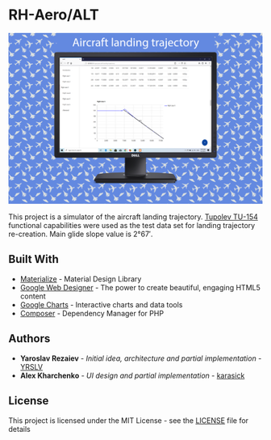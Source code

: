 # RH-Aero/ALT


![Aircraft trajectory](https://github.com/RH-Aero/aircraft-landing-trajectory/blob/master/img/monitor_mockup.png)

This project is a simulator of the aircraft landing trajectory. [Tupolev TU-154](https://en.wikipedia.org/wiki/Tupolev_Tu-154) functional capabilities were used as the test data set for landing trajectory re-creation. Main glide slope value is 2°67′.

## Built With

* [Materialize](https://materializecss.com/about.html) - Material Design Library
* [Google Web Designer](https://www.google.com/webdesigner/) - The power to create beautiful, engaging HTML5 content
* [Google Charts](https://developers.google.com/chart/) - Interactive charts and data tools
* [Composer](https://getcomposer.org/) - Dependency Manager for PHP

## Authors

* **Yaroslav Rezaiev** - *Initial idea, architecture and partial implementation* - [YRSLV](https://github.com/YRSLV)
* **Alex Kharchenko** - *UI design and partial implementation* - [karasick](https://github.com/karasick)

## License

This project is licensed under the MIT License - see the [LICENSE](LICENSE) file for details

